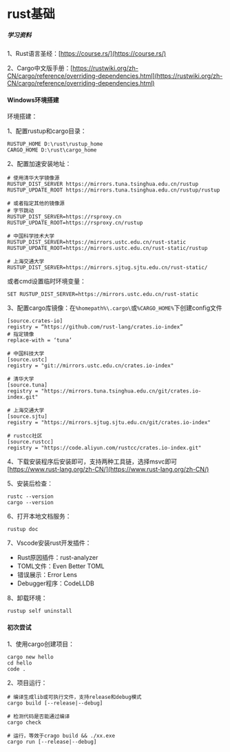 # rust基础

##### 学习资料

1、Rust语言圣经：[https://course.rs/](https://course.rs/)

2、Cargo中文版手册：[https://rustwiki.org/zh-CN/cargo/reference/overriding-dependencies.html](https://rustwiki.org/zh-CN/cargo/reference/overriding-dependencies.html)



#### Windows环境搭建

环境搭建：

1、配置rustup和cargo目录：

```
RUSTUP_HOME D:\rust\rustup_home
CARGO_HOME D:\rust\cargo_home
```

2、配置加速安装地址：

```
# 使用清华大学镜像源
RUSTUP_DIST_SERVER https://mirrors.tuna.tsinghua.edu.cn/rustup
RUSTUP_UPDATE_ROOT https://mirrors.tuna.tsinghua.edu.cn/rustup/rustup

# 或者指定其他的镜像源
# 字节跳动
RUSTUP_DIST_SERVER=https://rsproxy.cn
RUSTUP_UPDATE_ROOT=https://rsproxy.cn/rustup

# 中国科学技术大学
RUSTUP_DIST_SERVER=https://mirrors.ustc.edu.cn/rust-static
RUSTUP_UPDATE_ROOT=https://mirrors.ustc.edu.cn/rust-static/rustup

# 上海交通大学
RUSTUP_DIST_SERVER=https://mirrors.sjtug.sjtu.edu.cn/rust-static/
```

或者cmd设置临时环境变量：

```
SET RUSTUP_DIST_SERVER=https://mirrors.ustc.edu.cn/rust-static
```

3、配置cargo库镜像：在`%homepath%\.cargo\`或`%CARGO_HOME%`下创建config文件

```
[source.crates-io]
registry = “https://github.com/rust-lang/crates.io-index”
# 指定镜像
replace-with = ‘tuna’

# 中国科技大学
[source.ustc]
registry = "git://mirrors.ustc.edu.cn/crates.io-index"

# 清华大学
[source.tuna]
registry = "https://mirrors.tuna.tsinghua.edu.cn/git/crates.io-index.git"

# 上海交通大学
[source.sjtu]
registry = "https://mirrors.sjtug.sjtu.edu.cn/git/crates.io-index"

# rustcc社区
[source.rustcc]
registry = "https://code.aliyun.com/rustcc/crates.io-index.git"
```

4、下载安装程序后安装即可，支持两种工具链，选择msvc即可[https://www.rust-lang.org/zh-CN/](https://www.rust-lang.org/zh-CN/)

5、安装后检查：

```
rustc --version
cargo --version
```

6、打开本地文档服务：

```
rustup doc
```

7、Vscode安装rust开发插件：

+ Rust原因插件：rust-analyzer
+ TOML文件：Even Better TOML
+ 错误展示：Error Lens
+ Debugger程序：CodeLLDB

8、卸载环境：

```
rustup self uninstall
```



#### 初次尝试

1、使用cargo创建项目：

```
cargo new hello
cd hello
code .
```

2、项目运行：

```
# 编译生成lib或可执行文件，支持release和debug模式
cargo build [--release|--debug]

# 检测代码是否能通过编译
cargo check

# 运行，等效于crago build && ./xx.exe
cargo run [--release|--debug]
```

